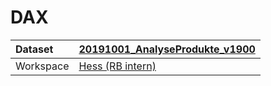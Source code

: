 



# DAX

|Dataset|[20191001_AnalyseProdukte_v1900](./../20191001_AnalyseProdukte_v1900.md)|
| :--- | :--- |
|Workspace|[Hess (RB intern)](../../Workspaces/Hess-(RB-intern).md)|
